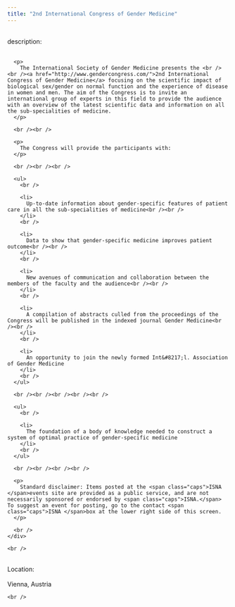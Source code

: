 ```yaml
---
title: "2nd International Congress of Gender Medicine"
---
```


<div class="flexinode-body flexinode-2">
  <div class="flexinode-textarea-1">
    <div class="form-item">
      <br /> <label>description:</label><br /><br /> 
      
      <p>
        The International Society of Gender Medicine presents the <br /><br /><a href="http://www.gendercongress.com/">2nd International Congress of Gender Medicine</a> focusing on the scientific impact of biological sex/gender on normal function and the experience of disease in women and men. The aim of the Congress is to invite an international group of experts in this field to provide the audience with an overview of the latest scientific data and information on all the sub-specialities of medicine.
      </p>
      
      <br /><br />
      
      <p>
        The Congress will provide the participants with:
      </p>
      
      <br /><br /><br />
      
      <ul>
        <br />
        
        <li>
          Up-to-date information about gender-specific features of patient care in all the sub-specialities of medicine<br /><br />
        </li>
        <br />
        
        <li>
          Data to show that gender-specific medicine improves patient outcome<br /><br />
        </li>
        <br />
        
        <li>
          New avenues of communication and collaboration between the members of the faculty and the audience<br /><br />
        </li>
        <br />
        
        <li>
          A compilation of abstracts culled from the proceedings of the Congress will be published in the indexed journal Gender Medicine<br /><br />
        </li>
        <br />
        
        <li>
          An opportunity to join the newly formed Int&#8217;l. Association of Gender Medicine
        </li>
        <br />
      </ul>
      
      <br /><br /><br /><br /><br />
      
      <ul>
        <br />
        
        <li>
          The foundation of a body of knowledge needed to construct a system of optimal practice of gender-specific medicine
        </li>
        <br />
      </ul>
      
      <br /><br /><br /><br />
      
      <p>
        Standard disclaimer: Items posted at the <span class="caps">ISNA </span>events site are provided as a public service, and are not necessarily sponsored or endorsed by <span class="caps">ISNA.</span> To suggest an event for posting, go to the contact <span class="caps">ISNA </span>box at the lower right side of this screen.
      </p>
      
      <br />
    </div>
    
    <br />
  </div>
  
  <div class="flexinode-textfield-2">
    <div class="form-item">
      <br /> <label>Location:</label><br /><br /> Vienna, Austria<br />
    </div>
    
    <br />
  </div>
</div>